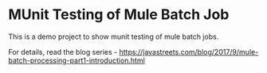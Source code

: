 # MUnit Testing of Mule Batch Job

This is a demo project to show munit testing of mule batch jobs.

For details, read the blog series - https://javastreets.com/blog/2017/9/mule-batch-processing-part1-introduction.html
